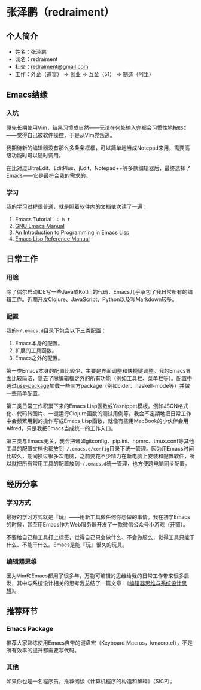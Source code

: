 张泽鹏（redraiment）
====

## 个人简介

* 姓名：张泽鹏
* 网名：redraiment
* 社交：redraiment@gmail.com
* 工作：外企（道富） ⇒ 创业 ⇒ 互金（51） ⇒ 制造（阿里）

## Emacs结缘

### 入坑

原先长期使用Vim，结果习惯成自然——无论在何处输入完都会习惯性地按`ESC`——觉得自己被软件操控，于是从Vim党叛逃。

我期待新的编辑器没有那么多条条框框，可以简单地当成Notepad来用，需要高级功能时可以随时调用。

在比对过UltraEdit、EditPlus、jEdit、Notepad++等多款编辑器后，最终选择了Emacs——它是最符合我的需求的。

### 学习

我的学习过程很普通，就是照着软件内的文档依次读了一遍：

1. Emacs Tutorial：`C-h t`
2. [GNU Emacs Manual](https://www.gnu.org/software/emacs/manual/html_node/emacs/index.html)
3. [An Introduction to Programming in Emacs Lisp](https://www.gnu.org/software/emacs/manual/html_node/eintr/index.html)
4. [Emacs Lisp Reference Manual](https://www.gnu.org/software/emacs/manual/html_node/elisp/index.html)

## 日常工作

### 用途

除了偶尔启动IDE写一些Java或Kotlin的代码，Emacs几乎承包了我日常所有的编辑工作。近期开发Clojure、JavaScript、Python以及写Markdown较多。

### 配置

我的`~/.emacs.d`目录下包含以下三类配置：

1. Emacs本身的配置。
2. 扩展的工具函数。
3. Emacs之外的配置。

第一类Emacs本身的配置比较少，主要是界面调整和快捷键调整。我的Emacs界面比较简洁，隐去了除编辑框之外的所有功能（例如工具栏、菜单栏等）。配置中通过[use-package](https://github.com/jwiegley/use-package)加载一些三方package（例如cider、haskell-mode等）并做一些简单配置。

第二类日常工作积累下来的Emacs Lisp函数或Yasnippet模板。例如JSON格式化、代码转图片、一键运行Clojure函数的测试用例等。我会不定期地把日常工作中会频繁用到的操作写成Emacs Lisp函数，就像有些用MacBook的小伙伴会用Alfred，只是我把Emacs当成统一的工作入口。

第三类与Emacs无关，我会把诸如gitconfig、pip.ini、npmrc、tmux.conf等其他工具的配置文档也都放到`~/.emacs.d/config`目录下统一管理。因为用Emacs时间比较久，期间换过很多次电脑，之前要花不少精力在新电脑上安装和配置软件，所以就把所有常用工具的配置放到`~/.emacs.d`统一管理，也方便跨电脑同步配置。

## 经历分享

### 学习方式

最好的学习方式就是『玩』——用新工具做任何你想做的事情。我在初学Emacs的时候，甚至用Emacs作为Web服务器开发了一款微信公众号小游戏（[开窗](https://github.com/redraiment/wechat.el)）。

不要给自己和工具打上标签，觉得自己只会做什么、不会做服么，觉得工具只能干什么、不能干什么。Emacs是能『玩』很久的玩具。

### 编辑器思维

因为Vim和Emacs都用了很多年，万物可编辑的思维给我的日常工作带来很多启发，其中与系统设计相关的思考我总结了一篇文章：《[编辑器思维与系统设计思想](https://my.oschina.net/u/1464083/blog/4809459)》。

## 推荐环节

### Emacs Package

推荐大家熟练使用Emacs自带的键盘宏（Keyboard Macros，kmacro.el），不是所有效率的提升都需要写代码。

### 其他

如果你也是一名程序员，推荐阅读《计算机程序的构造和解释》（SICP）。
